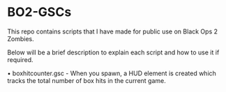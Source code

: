# BO2-GSCs

This repo contains scripts that I have made for public use on Black Ops 2 Zombies.

Below will be a brief description to explain each script and how to use it if required.

•  boxhitcounter.gsc - When you spawn, a HUD element is created which tracks the total number of box hits in the current game.
